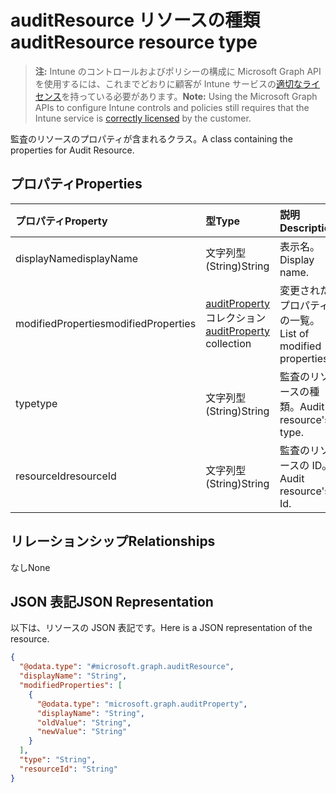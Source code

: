 # <a name="auditresource-resource-type"></a><span data-ttu-id="31bde-101">auditResource リソースの種類</span><span class="sxs-lookup"><span data-stu-id="31bde-101">auditResource resource type</span></span>

> <span data-ttu-id="31bde-102">**注:** Intune のコントロールおよびポリシーの構成に Microsoft Graph API を使用するには、これまでどおりに顧客が Intune サービスの[適切なライセンス](https://go.microsoft.com/fwlink/?linkid=839381)を持っている必要があります。</span><span class="sxs-lookup"><span data-stu-id="31bde-102">**Note:** Using the Microsoft Graph APIs to configure Intune controls and policies still requires that the Intune service is [correctly licensed](https://go.microsoft.com/fwlink/?linkid=839381) by the customer.</span></span>

<span data-ttu-id="31bde-103">監査のリソースのプロパティが含まれるクラス。</span><span class="sxs-lookup"><span data-stu-id="31bde-103">A class containing the properties for Audit Resource.</span></span>
## <a name="properties"></a><span data-ttu-id="31bde-104">プロパティ</span><span class="sxs-lookup"><span data-stu-id="31bde-104">Properties</span></span>
|<span data-ttu-id="31bde-105">プロパティ</span><span class="sxs-lookup"><span data-stu-id="31bde-105">Property</span></span>|<span data-ttu-id="31bde-106">型</span><span class="sxs-lookup"><span data-stu-id="31bde-106">Type</span></span>|<span data-ttu-id="31bde-107">説明</span><span class="sxs-lookup"><span data-stu-id="31bde-107">Description</span></span>|
|:---|:---|:---|
|<span data-ttu-id="31bde-108">displayName</span><span class="sxs-lookup"><span data-stu-id="31bde-108">displayName</span></span>|<span data-ttu-id="31bde-109">文字列型 (String)</span><span class="sxs-lookup"><span data-stu-id="31bde-109">String</span></span>|<span data-ttu-id="31bde-110">表示名。</span><span class="sxs-lookup"><span data-stu-id="31bde-110">Display name.</span></span>|
|<span data-ttu-id="31bde-111">modifiedProperties</span><span class="sxs-lookup"><span data-stu-id="31bde-111">modifiedProperties</span></span>|<span data-ttu-id="31bde-112">[auditProperty](../resources/intune_auditing_auditproperty.md) コレクション</span><span class="sxs-lookup"><span data-stu-id="31bde-112">[auditProperty](../resources/intune_auditing_auditproperty.md) collection</span></span>|<span data-ttu-id="31bde-113">変更されたプロパティの一覧。</span><span class="sxs-lookup"><span data-stu-id="31bde-113">List of modified properties.</span></span>|
|<span data-ttu-id="31bde-114">type</span><span class="sxs-lookup"><span data-stu-id="31bde-114">type</span></span>|<span data-ttu-id="31bde-115">文字列型 (String)</span><span class="sxs-lookup"><span data-stu-id="31bde-115">String</span></span>|<span data-ttu-id="31bde-116">監査のリソースの種類。</span><span class="sxs-lookup"><span data-stu-id="31bde-116">Audit resource's type.</span></span>|
|<span data-ttu-id="31bde-117">resourceId</span><span class="sxs-lookup"><span data-stu-id="31bde-117">resourceId</span></span>|<span data-ttu-id="31bde-118">文字列型 (String)</span><span class="sxs-lookup"><span data-stu-id="31bde-118">String</span></span>|<span data-ttu-id="31bde-119">監査のリソースの ID。</span><span class="sxs-lookup"><span data-stu-id="31bde-119">Audit resource's Id.</span></span>|

## <a name="relationships"></a><span data-ttu-id="31bde-120">リレーションシップ</span><span class="sxs-lookup"><span data-stu-id="31bde-120">Relationships</span></span>
<span data-ttu-id="31bde-121">なし</span><span class="sxs-lookup"><span data-stu-id="31bde-121">None</span></span>
## <a name="json-representation"></a><span data-ttu-id="31bde-122">JSON 表記</span><span class="sxs-lookup"><span data-stu-id="31bde-122">JSON Representation</span></span>
<span data-ttu-id="31bde-123">以下は、リソースの JSON 表記です。</span><span class="sxs-lookup"><span data-stu-id="31bde-123">Here is a JSON representation of the resource.</span></span>
<!-- {
  "blockType": "resource",
  "@odata.type": "microsoft.graph.auditResource"
}
-->
``` json
{
  "@odata.type": "#microsoft.graph.auditResource",
  "displayName": "String",
  "modifiedProperties": [
    {
      "@odata.type": "microsoft.graph.auditProperty",
      "displayName": "String",
      "oldValue": "String",
      "newValue": "String"
    }
  ],
  "type": "String",
  "resourceId": "String"
}
```



